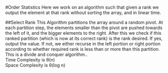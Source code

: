 #Order Statistics
Here we work on an algorithm such that given a rank we output the element at that rank without sorting the array, and in linear time.

##Select Rank
This Algorithm partitions the array around a random pivot. At each partition step, the elements smaller than the pivot are pushed towards the left of it, and the bigger elements to the right. After this we check if this ranked partition (which is now at its correct rank) is the rank desired. If yes, output the value. If not, we either recurse in the left portion or right portion according to whether required rank is less than or more than this partition.<br>
This is a divide and conquer algorithm..<br>
Time Complexity is &theta;(n)<br>
Space Complexity is &theta;(log n)<br>